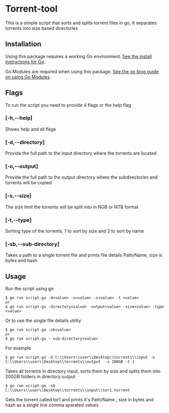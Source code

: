 # Torrent-tool

This is a simple script that sorts and splits torrent files in go, It separates torrents into size based directories

## Installation

Using this package requires a working Go environment. [See the install instructions for Go](http://golang.org/doc/install.html).

Go Modules are required when using this package. [See the go blog guide on using Go Modules](https://blog.golang.org/using-go-modules).

## Flags

To run the script you need to provide 4 flags or the help flag

### [-h,--help]

Shows help and all flags

### [-d,--directory]

Provide the full path to the input directory where the torrents are located

### [-o,--output]

Provide the full path to the output directory where the subdirectories and torrents will be copied

### [-s,--size]

The size limit the torrents will be split into in NGB or NTB format

### [-t,--type]

Sorting type of the torrents, 1 to sort by size and 2 to sort by name

### [-sb,--sub-directory]

Takes a path to a single torrent file and prints file details Path/Name, size is bytes and hash

## Usage

Run the script using go

```
$ go run script.go -d<value> -o<value> -s<value> -t <value>
or
$ go run script.go -directory<value> -output<value> -size<value> -type <value>
```

Or to use the single file details utility

```
$ go run script.go -sb<value>
or
$ go run script.go --sub-directory<value>
```

For example

```
$ go run script.go -d C:\\Users\\user\\Desktop\\torrents\\input -o C:\\Users\\user\\Desktop\\torrents\\output  -s 200GB -t 1
```

Takes all torrents in directory input, sorts them by size and splits them into 200GB folders in directory output

```
$ go run script.go -sb C:\\Users\\user\\Desktop\\torrents\\input\\tor1.torrent
```

Gets the torrent called tor1 and prints it's Path/Name , size in bytes and hash as a single line comma sparated values
